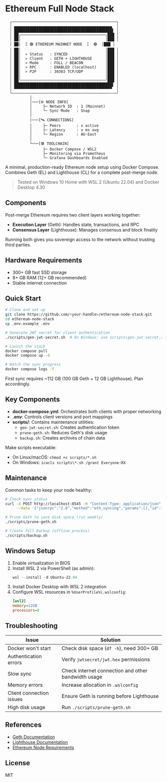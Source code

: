 # Ethereum Full Node Stack
      ┌───────────────────────────────────────────────┐
      │ ▄▄▄▄▄▄▄▄▄▄▄▄▄▄▄▄▄▄▄▄▄▄▄▄▄▄▄▄▄▄▄▄▄▄▄▄▄▄▄▄▄▄▄▄  │
      │ ████████████████████████████████████████████▌ │
      │ ██┌──────────────────────────────────────┐███ │
      │ ██│                                      │███ │
      │ ██│  Ξ 🟢 ETHEREUM MAINNET NODE  Ξ  🟢  │███ │
      │ ██│                                      │███ │
      │ ██│  » Status   : SYNCED                 │███ │
      │ ██│  » Client   : GETH + LIGHTHOUSE      │███ │
      │ ██│  » Mode     : FULL / BEACON          │███ │
      │ ██│  » RPC      : ENABLED (localhost)    │███ │
      │ ██│  » P2P      : 30303 TCP/UDP          │███ │
      │ ██│                                      │███ │
      │ ██└──────────────────────────────────────┘███ │
      │ ████████████████████████████████████████████▌ │
      │ ▀▀▀▀▀▀▀▀▀▀▀▀▀▀▀▀▀▀▀▀▀▀▀▀▀▀▀▀▀▀▀▀▀▀▀▀▀▀▀▀▀▀▀▀  │
      └───────────────────────────────────────────────┘
               │
               │───[🌐 NODE INFO]
               │     ├─ Network ID  : 1 (Mainnet)
               │     └─ Sync Mode   : Snap
               │
               │───[🛰️ CONNECTIONS]
               │     ├─ Peers       : x active
               │     ├─ Latency     : x ms avg
               │     └─ Region      : AU-East
               │
               └───[🛠️ TOOLCHAIN]
                     ├─ Docker Compose / WSL2
                     ├─ Monitoring via Prometheus
                     └─ Grafana Dashboards Enabled

A minimal, production-ready Ethereum node setup using Docker Compose. Combines Geth (EL) and Lighthouse (CL) for a complete post-merge node.

> Tested on Windows 10 Home with WSL 2 (Ubuntu 22.04) and Docker Desktop 4.30

## Components

Post-merge Ethereum requires two client layers working together:

- **Execution Layer** (Geth): Handles state, transactions, and RPC
- **Consensus Layer** (Lighthouse): Manages consensus and block finality

Running both gives you sovereign access to the network without trusting third parties.

## Hardware Requirements

- 300+ GB fast SSD storage
- 8+ GB RAM (12+ GB recommended)
- Stable internet connection

## Quick Start

```bash
# Clone and set up
git clone https://github.com/<your-handle>/ethereum-node-stack.git
cd ethereum-node-stack
cp .env.example .env

# Generate JWT secret for client authentication
./scripts/gen-jwt-secret.sh  # On Windows: use scripts\gen-jwt-secret.sh

# Launch the stack
docker compose pull
docker compose up -d

# Watch the sync progress
docker compose logs -f
```

First sync requires ~112 GB (100 GB Geth + 12 GB Lighthouse). Plan accordingly.

## Key Components

- **docker-compose.yml**: Orchestrates both clients with proper networking
- **.env**: Controls client versions and port mappings
- **scripts/**: Contains maintenance utilities:
  - `gen-jwt-secret.sh`: Creates authentication token
  - `prune-geth.sh`: Reduces Geth's disk usage
  - `backup.sh`: Creates archives of chain data

Make scripts executable:
- On Linux/macOS: `chmod +x scripts/*.sh`
- On Windows: `icacls scripts\*.sh /grant Everyone:RX`

## Maintenance

Common tasks to keep your node healthy:

```bash
# Check sync status
curl -X POST http://localhost:8545 -H "Content-Type: application/json" \
     --data '{"jsonrpc":"2.0","method":"eth_syncing","params":[],"id":1}'

# Prune Geth to save disk space (run weekly)
./scripts/prune-geth.sh

# Create full backup (offline process)
./scripts/backup.sh
```

## Windows Setup

1. Enable virtualization in BIOS
2. Install WSL 2 via PowerShell (as admin):
   ```powershell
   wsl --install -d Ubuntu-22.04
   ```
3. Install Docker Desktop with WSL 2 integration
4. Configure WSL resources in `%UserProfile%\.wslconfig`:
   ```ini
   [wsl2]
   memory=12GB
   processors=8
   ```

## Troubleshooting

| Issue | Solution |
|-------|----------|
| Docker won't start | Check disk space (`df -h`), need 300+ GB |
| Authentication errors | Verify `jwtsecret/jwt.hex` permissions |
| Slow sync | Check internet connection and other bandwidth usage |
| Memory errors | Increase allocation in `.wslconfig` |
| Client connection issues | Ensure Geth is running before Lighthouse |
| High disk usage | Run `./scripts/prune-geth.sh` |

## References

* [Geth Documentation](https://geth.ethereum.org/docs)
* [Lighthouse Documentation](https://lighthouse-book.sigmaprime.io/)
* [Ethereum Node Requirements](https://ethereum.org/en/run-a-node/)

## License

MIT

